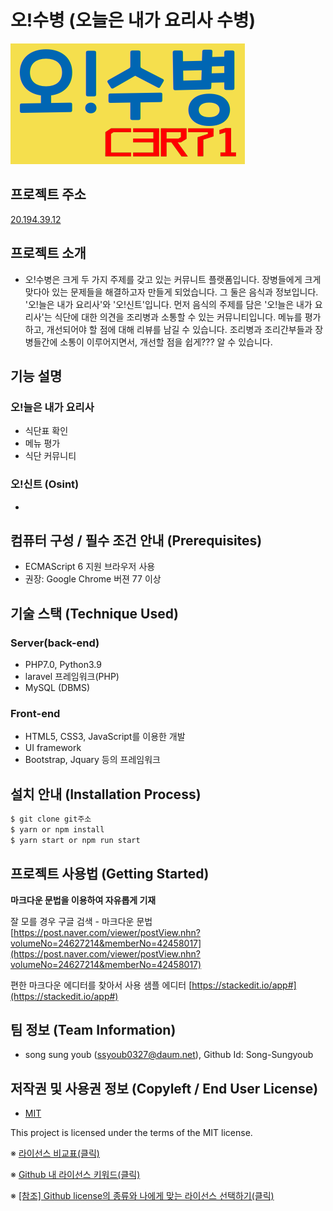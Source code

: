 # 오!수병 (오늘은 내가 요리사 수병)
![오!수병](./pic/logo.png)

## 프로젝트 주소
[20.194.39.12](20.194.39.12)

## 프로젝트 소개
- 오!수병은 크게 두 가지 주제를 갖고 있는 커뮤니트 플랫폼입니다. 장병들에게 크게 맞다아 있는 문제들을 해결하고자 만들게 되었습니다. 그 둘은 음식과 정보입니다. '오!늘은 내가 요리사'와 '오!신트'입니다. 먼저 음식의 주제를 담은 '오!늘은 내가 요리사'는 식단에 대한 의견을 조리병과 소통할 수 있는 커뮤니티입니다. 메뉴를 평가하고, 개선되어야 할 점에 대해 리뷰를 남길 수 있습니다. 조리병과 조리간부들과 장병들간에 소통이 이루어지면서, 개선할 점을 쉽게??? 알 수 있습니다.


## 기능 설명
### 오!늘은 내가 요리사
- 식단표 확인
- 메뉴 평가
- 식단 커뮤니티


### 오!신트 (Osint)
- 


## 컴퓨터 구성 / 필수 조건 안내 (Prerequisites)
* ECMAScript 6 지원 브라우저 사용
* 권장: Google Chrome 버젼 77 이상

## 기술 스택 (Technique Used) 
### Server(back-end)
 - PHP7.0, Python3.9 
 - laravel 프레임워크(PHP) 
 - MySQL (DBMS) 
 
### Front-end
 -  HTML5, CSS3, JavaScript를 이용한 개발
 -  UI framework
 -  Bootstrap, Jquary 등의 프레임워크

## 설치 안내 (Installation Process)
```bash
$ git clone git주소
$ yarn or npm install
$ yarn start or npm run start
```

## 프로젝트 사용법 (Getting Started)
**마크다운 문법을 이용하여 자유롭게 기재**

잘 모를 경우
구글 검색 - 마크다운 문법
[https://post.naver.com/viewer/postView.nhn?volumeNo=24627214&memberNo=42458017](https://post.naver.com/viewer/postView.nhn?volumeNo=24627214&memberNo=42458017)

 편한 마크다운 에디터를 찾아서 사용
 샘플 에디터 [https://stackedit.io/app#](https://stackedit.io/app#)
 
## 팀 정보 (Team Information)
- song sung youb (ssyoub0327@daum.net), Github Id: Song-Sungyoub

## 저작권 및 사용권 정보 (Copyleft / End User License)
 * [MIT](https://github.com/osamhack2021/Web_OhSailor_1FleetCERT/blob/master/license.md)

This project is licensed under the terms of the MIT license.

※ [라이선스 비교표(클릭)](https://olis.or.kr/license/compareGuide.do)

※ [Github 내 라이선스 키워드(클릭)](https://docs.github.com/en/github/creating-cloning-and-archiving-repositories/creating-a-repository-on-github/licensing-a-repository)

※ [\[참조\] Github license의 종류와 나에게 맞는 라이선스 선택하기(클릭)](https://flyingsquirrel.medium.com/github-license%EC%9D%98-%EC%A2%85%EB%A5%98%EC%99%80-%EB%82%98%EC%97%90%EA%B2%8C-%EB%A7%9E%EB%8A%94-%EB%9D%BC%EC%9D%B4%EC%84%A0%EC%8A%A4-%EC%84%A0%ED%83%9D%ED%95%98%EA%B8%B0-ae29925e8ff4)
